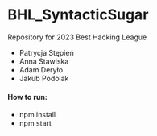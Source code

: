 # BHL_SyntacticSugar
Repository for 2023 Best Hacking League

- Patrycja Stępień
- Anna Stawiska
- Adam Deryło
- Jakub Podolak

#### How to run:
- npm install
- npm start